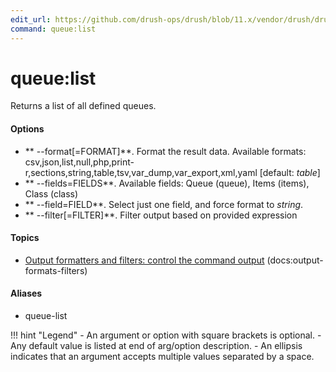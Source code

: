 ```yaml
---
edit_url: https://github.com/drush-ops/drush/blob/11.x/vendor/drush/drush/src/Drupal/Commands/core/QueueCommands.php
command: queue:list
---
```

# queue:list

Returns a list of all defined queues.

#### Options

- ** --format[=FORMAT]**. Format the result data. Available formats: csv,json,list,null,php,print-r,sections,string,table,tsv,var_dump,var_export,xml,yaml [default: *table*]
- ** --fields=FIELDS**. Available fields: Queue (queue), Items (items), Class (class)
- ** --field=FIELD**. Select just one field, and force format to *string*.
- ** --filter[=FILTER]**. Filter output based on provided expression

#### Topics

- [Output formatters and filters: control the command output](../../vendor/drush/drush/docs/output-formats-filters.md) (docs:output-formats-filters)

#### Aliases

- queue-list

!!! hint "Legend"
    - An argument or option with square brackets is optional.
    - Any default value is listed at end of arg/option description.
    - An ellipsis indicates that an argument accepts multiple values separated by a space.